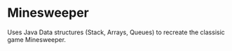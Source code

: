 # Minesweeper 
Uses Java Data structures (Stack, Arrays, Queues) to recreate the classisic game Minesweeper. 
